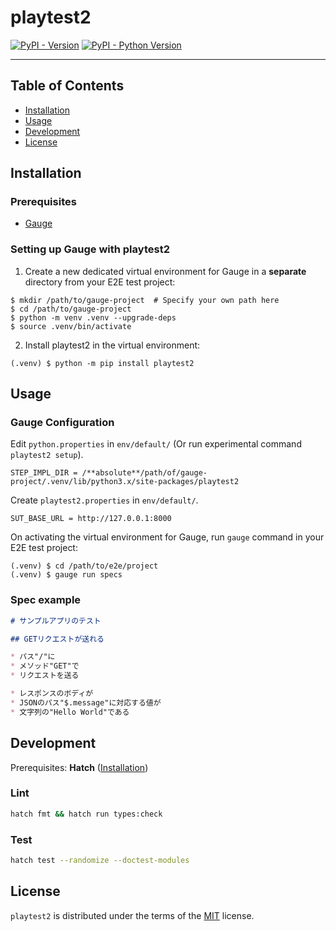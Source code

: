 # playtest2

[![PyPI - Version](https://img.shields.io/pypi/v/playtest2.svg)](https://pypi.org/project/playtest2)
[![PyPI - Python Version](https://img.shields.io/pypi/pyversions/playtest2.svg)](https://pypi.org/project/playtest2)

-----

## Table of Contents

- [Installation](#installation)
- [Usage](#usage)
- [Development](#development)
- [License](#license)

## Installation

### Prerequisites

* [Gauge](https://docs.gauge.org/getting_started/installing-gauge)

### Setting up Gauge with playtest2

1. Create a new dedicated virtual environment for Gauge in a **separate** directory from your E2E test project:

```console
$ mkdir /path/to/gauge-project  # Specify your own path here
$ cd /path/to/gauge-project
$ python -m venv .venv --upgrade-deps
$ source .venv/bin/activate
```

2. Install playtest2 in the virtual environment:

```console
(.venv) $ python -m pip install playtest2
```

## Usage

### Gauge Configuration

Edit `python.properties` in `env/default/` (Or run experimental command `playtest2 setup`).

```
STEP_IMPL_DIR = /**absolute**/path/of/gauge-project/.venv/lib/python3.x/site-packages/playtest2
```

Create `playtest2.properties` in `env/default/`.

```
SUT_BASE_URL = http://127.0.0.1:8000
```

On activating the virtual environment for Gauge, run `gauge` command in your E2E test project:

```console
(.venv) $ cd /path/to/e2e/project
(.venv) $ gauge run specs
```

### Spec example

```markdown
# サンプルアプリのテスト

## GETリクエストが送れる

* パス"/"に
* メソッド"GET"で
* リクエストを送る

* レスポンスのボディが
* JSONのパス"$.message"に対応する値が
* 文字列の"Hello World"である
```

## Development

Prerequisites: **Hatch** ([Installation](https://hatch.pypa.io/latest/install/))

### Lint

```bash
hatch fmt && hatch run types:check
```

### Test

```bash
hatch test --randomize --doctest-modules
```

## License

`playtest2` is distributed under the terms of the [MIT](https://spdx.org/licenses/MIT.html) license.
